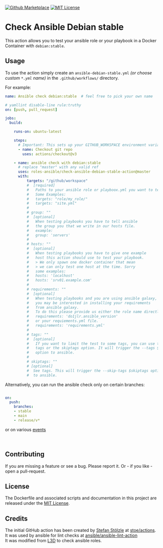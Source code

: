 [![Github Marketplace](https://raw.githubusercontent.com/roles-ansible/check-ansible-debian-stable-action/master/.github/marketplace.svg?sanitize=true)](https://github.com/marketplace/actions/check-ansible-debian-stable)
[![MIT License](https://raw.githubusercontent.com/roles-ansible/check-ansible-debian-stable-action/master/.github/license.svg?sanitize=true)](https://github.com/roles-ansible/check-ansible-debian-stable-action/blob/master/LICENSE)

 Check Ansible Debian stable
=======================
This action allows you to test your ansible role or your playbook in a Docker Container with ``debian:stable``.

## Usage
To use the action simply create an ``ansible-debian-stable.yml`` *(or choose custom ``*.yml`` name)* in the ``.github/workflows/`` directory.

For example:

```yaml
name: Ansible check debian:stable  # feel free to pick your own name

# yamllint disable-line rule:truthy
on: [push, pull_request]

jobs:
  build:

    runs-on: ubuntu-latest

    steps:
      # Important: This sets up your GITHUB_WORKSPACE environment variable
      - name: Checkout git repo
        uses: actions/checkout@v3

    - name: ansible check with debian:stable
      # replace "master" with any valid ref
      uses: roles-ansible/check-ansible-debian-stable-action@master
      with:
          targets: "/github/workspace"
          #  [required]
          #   Paths to your ansible role or playboox.yml you want to test
          #   Some Examples:
          #   targets: "role/my_role/"
          #   targets: "site.yml"
          #
          # group: ""
          #  [optional]
          #   When testing playbooks you have to tell ansible
          #   the group you that we write in our hosts file.
          #   example:
          #   group: 'servers'
          #
          # hosts: ""
          #  [optional]
          #   When testing playbooks you have to give one example
          #   host this action should use to test your playbook.
          #   > We only spawn one docker container that mean
          #   > we can only test one host at the time. Sorry
          #   some examples:
          #   hosts: 'localhost'
          #   hosts: 'srv01.example.com'
          #
          # requirements: ""
          #  [optional]
          #   When testing playbooks and you are using ansible galaxy,
          #   you may be interested in installing your requirements
          #   from ansible galaxy.
          #   To do this please provide us either the role name directly
          #   requirements: 'do1jlr.ansible_version'
          #   or your requiements.yml file.
          #   requirements: 'requirements.yml'
          #
          # tags: ""
          #  [optional]
          #   If you want to limit the test to some tags, you can use this
          #   tags or the skiptags option. It will trigger the --tags $tags
          #   option to ansible.
          #
          # skiptags: ""
          # [optional]
          #  See tags. This will trigger the --skip-tags $skiptags option
          #  to ansible.
```

Alternatively, you can run the ansible check only on certain branches:

```yaml

on:
  push:
    branches:
    - stable
    - main
    - release/v*
```

or on various [events](https://help.github.com/en/articles/events-that-trigger-workflows)

<br/>

 Contributing
-------------
If you are missing a feature or see a bug. Please report it. Or - if you like - open a pull-request.

 License
----------
The Dockerfile and associated scripts and documentation in this project are released under the [MIT License](LICENSE).

 Credits
--------------
The initial GitHub action has been created by [Stefan Stölzle](https://github.com/stoe) at
[stoe/actions](https://github.com/stoe/actions).<br/>
It was used by ansible for lint checks at [ansible/ansible-lint-action](https://github.com/ansible/ansible-lint-action.git)<br/>
It was modified from [L3D](https://github.com/do1jlr) to check ansible roles.
